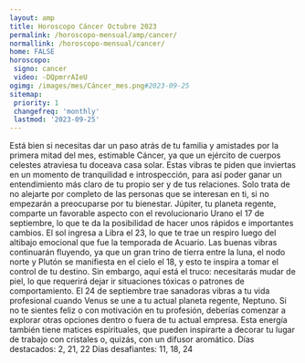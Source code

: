 ```yaml
---
layout: amp
title: Horoscopo Cáncer Octubre 2023 
permalink: /horoscopo-mensual/amp/cancer/
normallink: /horoscopo-mensual/cancer/
home: FALSE
horoscopo:
 signo: cancer
 video: -DQpmrrAIeU
ogimg: /images/mes/Cáncer_mes.png#2023-09-25
sitemap:
 priority: 1
 changefreq: 'monthly'
 lastmod: '2023-09-25'
---
```



Está bien si necesitas dar un paso atrás de tu familia y amistades por la primera mitad del mes, estimable Cáncer, ya que un ejército de cuerpos celestes atraviesa tu doceava casa solar. Estas vibras te piden que inviertas en un momento de tranquilidad e introspección, para así poder ganar un entendimiento más claro de tu propio ser y de tus relaciones. Solo trata de no alejarte por completo de las personas que se interesan en ti, si no empezarán a preocuparse por tu bienestar.
Júpiter, tu planeta regente, comparte un favorable aspecto con el revolucionario Urano el 17 de septiembre, lo que te da la posibilidad de hacer unos rápidos e importantes cambios. El sol ingresa a Libra el 23, lo que te trae un respiro luego del altibajo emocional que fue la temporada de Acuario.
Las buenas vibras continuarán fluyendo, ya que un gran trino de tierra entre la luna, el nodo norte y Plutón se manifiesta en el cielo el 18, y esto te inspira a tomar el control de tu destino. Sin embargo, aquí está el truco: necesitarás mudar de piel, lo que requerirá dejar ir situaciones tóxicas o patrones de comportamiento.
El 24 de septiembre trae sanadoras vibras a tu vida profesional cuando Venus se une a tu actual planeta regente, Neptuno. Si no te sientes feliz o con motivación en tu profesión, deberías comenzar a explorar otras opciones dentro o fuera de tu actual empresa. Esta energía también tiene matices espirituales, que pueden inspirarte a decorar tu lugar de trabajo con cristales o, quizás, con un difusor aromático.
Días destacados: 2, 21, 22
Días desafiantes: 11, 18, 24